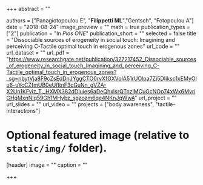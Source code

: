 +++
abstract = ""

authors = ["Panagiotopoulou E", "**Filippetti ML**","Gentsch", "Fotopoulou A"]
date = "2018-08-24"
image_preview = ""
math = true
publication_types = ["2"]
publication = "In *Plos ONE*"
publication_short = ""
selected = false
title = "Dissociable sources of erogeneity in social touch: Imagining and perceiving C-Tactile optimal touch in erogenous zones"
url_code = ""
url_dataset = ""
url_pdf = "https://www.researchgate.net/publication/327217452_Dissociable_sources_of_erogeneity_in_social_touch_Imagining_and_perceiving_C-Tactile_optimal_touch_in_erogenous_zones?_sg=nbytVja8F9cZsEdDnJYggCTO0rvXfGXVoIA51rUOlpa7Zj5DIiksc1xEMyOlu6-uYcCZfmUB0eUfltnF3cGuNn_gVZA-X2Up1KFviz_T._HXMX382dDIuies6aDeQhxlsrQTnzlMCuGcNOp74xWx6MvriGHgMxnNlq59Gh1MHybz_sgzozm6qe4NKnJgWwA"
url_project = ""
url_slides = ""
url_video = ""
projects = ["body awareness", "tactile-interactions"]

# Optional featured image (relative to `static/img/` folder).
[header]
image = ""
caption = ""

+++